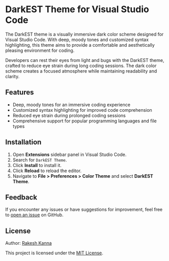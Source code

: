 # DarkEST Theme for Visual Studio Code

The DarkEST theme is a visually immersive dark color scheme designed for Visual Studio Code. With deep, moody tones and customized syntax highlighting, this theme aims to provide a comfortable and aesthetically pleasing environment for coding.

Developers can rest their eyes from light and bugs with the DarkEST theme, crafted to reduce eye strain during long coding sessions. The dark color scheme creates a focused atmosphere while maintaining readability and clarity.

## Features

- Deep, moody tones for an immersive coding experience
- Customized syntax highlighting for improved code comprehension
- Reduced eye strain during prolonged coding sessions
- Comprehensive support for popular programming languages and file types

## Installation

1. Open **Extensions** sidebar panel in Visual Studio Code.
2. Search for `DarkEST Theme`.
3. Click **Install** to install it.
4. Click **Reload** to reload the editor.
5. Navigate to **File > Preferences > Color Theme** and select **DarkEST Theme**.

## Feedback

If you encounter any issues or have suggestions for improvement, feel free to [open an issue](https://github.com/rakeshkanna-rk/darkEST/issues) on GitHub.

## License
Author: [Rakesh Kanna](https://github.com/rakeshkanna-rk)

This project is licensed under the [MIT License](LICENSE).

